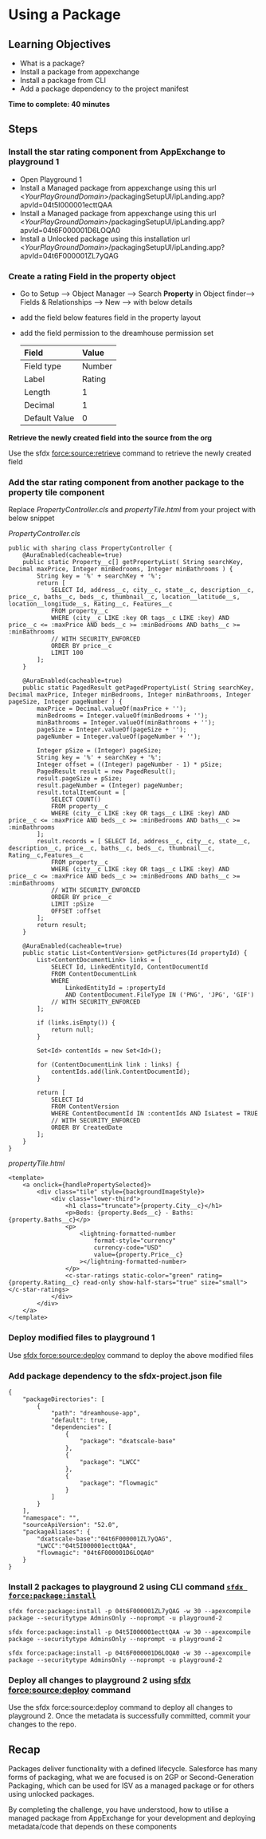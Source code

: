 # Using a Package

## **Learning Objectives**

* What is a package?
* Install a package from appexchange
* Install a package from CLI
* Add a package dependency to the project manifest

**Time to complete: 40 minutes**

## **Steps**

### **Install the star rating component from AppExchange to playground 1**

* Open Playground 1
* Install a Managed package from appexchange using this url &lt;_YourPlayGroundDomain_&gt;/packagingSetupUI/ipLanding.app?apvId=04t5I000001ecttQAA
* Install a Managed package from appexchange using this url &lt;_YourPlayGroundDomain_&gt;/packagingSetupUI/ipLanding.app?apvId=04t6F000001D6LOQA0
* Install a Unlocked package using this installation url &lt;_YourPlayGroundDomain_&gt;/packagingSetupUI/ipLanding.app?apvId=04t6F000001ZL7yQAG

### **Create a rating Field in the property object**

* Go to Setup --&gt; Object Manager --&gt; Search **Property** in Object finder--&gt; Fields & Relationships --&gt; New --&gt; with below details
* add the field below features field in the property layout
* add the field permission to the dreamhouse permission set

  | Field | Value |
  | :--- | :--- |
  | Field type | Number |
  | Label | Rating |
  | Length | 1 |
  | Decimal | 1 |
  | Default Value | 0 |

**Retrieve the newly created field into the source from the org**

Use the sfdx [force:source:retrieve](https://developer.salesforce.com/docs/atlas.en-us.sfdx_cli_reference.meta/sfdx_cli_reference/cli_reference_force_source.htm#cli_reference_retrieve) command to retrieve the newly created field

### **Add the star rating component from another package to the property tile component**

Replace _PropertyController.cls_ and _propertyTile.html_ from your project with below snippet

_PropertyController.cls_

```text
public with sharing class PropertyController {
    @AuraEnabled(cacheable=true)
    public static Property__c[] getPropertyList( String searchKey, Decimal maxPrice, Integer minBedrooms, Integer minBathrooms ) {
        String key = '%' + searchKey + '%';
        return [
            SELECT Id, address__c, city__c, state__c, description__c, price__c, baths__c, beds__c, thumbnail__c, location__latitude__s, location__longitude__s, Rating__c, Features__c
            FROM property__c
            WHERE (city__c LIKE :key OR tags__c LIKE :key) AND price__c <= :maxPrice AND beds__c >= :minBedrooms AND baths__c >= :minBathrooms
            // WITH SECURITY_ENFORCED
            ORDER BY price__c
            LIMIT 100
        ];
    }

    @AuraEnabled(cacheable=true)
    public static PagedResult getPagedPropertyList( String searchKey, Decimal maxPrice, Integer minBedrooms, Integer minBathrooms, Integer pageSize, Integer pageNumber ) {
        maxPrice = Decimal.valueOf(maxPrice + '');
        minBedrooms = Integer.valueOf(minBedrooms + '');
        minBathrooms = Integer.valueOf(minBathrooms + '');
        pageSize = Integer.valueOf(pageSize + '');
        pageNumber = Integer.valueOf(pageNumber + '');

        Integer pSize = (Integer) pageSize;
        String key = '%' + searchKey + '%';
        Integer offset = ((Integer) pageNumber - 1) * pSize;
        PagedResult result = new PagedResult();
        result.pageSize = pSize;
        result.pageNumber = (Integer) pageNumber;
        result.totalItemCount = [
            SELECT COUNT()
            FROM property__c
            WHERE (city__c LIKE :key OR tags__c LIKE :key) AND price__c <= :maxPrice AND beds__c >= :minBedrooms AND baths__c >= :minBathrooms
        ];
        result.records = [ SELECT Id, address__c, city__c, state__c, description__c, price__c, baths__c, beds__c, thumbnail__c, Rating__c,Features__c
            FROM property__c
            WHERE (city__c LIKE :key OR tags__c LIKE :key) AND price__c <= :maxPrice AND beds__c >= :minBedrooms AND baths__c >= :minBathrooms
            // WITH SECURITY_ENFORCED
            ORDER BY price__c
            LIMIT :pSize
            OFFSET :offset
        ];
        return result;
    }

    @AuraEnabled(cacheable=true)
    public static List<ContentVersion> getPictures(Id propertyId) {
        List<ContentDocumentLink> links = [
            SELECT Id, LinkedEntityId, ContentDocumentId
            FROM ContentDocumentLink
            WHERE
                LinkedEntityId = :propertyId
                AND ContentDocument.FileType IN ('PNG', 'JPG', 'GIF')
            // WITH SECURITY_ENFORCED
        ];

        if (links.isEmpty()) {
            return null;
        }

        Set<Id> contentIds = new Set<Id>();

        for (ContentDocumentLink link : links) {
            contentIds.add(link.ContentDocumentId);
        }

        return [
            SELECT Id
            FROM ContentVersion
            WHERE ContentDocumentId IN :contentIds AND IsLatest = TRUE
            // WITH SECURITY_ENFORCED
            ORDER BY CreatedDate
        ];
    }
}
```

_propertyTile.html_

```text
<template>
    <a onclick={handlePropertySelected}>
        <div class="tile" style={backgroundImageStyle}>
            <div class="lower-third">
                <h1 class="truncate">{property.City__c}</h1>
                <p>Beds: {property.Beds__c} - Baths: {property.Baths__c}</p>
                <p>
                    <lightning-formatted-number
                        format-style="currency"
                        currency-code="USD"
                        value={property.Price__c}
                    ></lightning-formatted-number>
                </p>
                <c-star-ratings static-color="green" rating={property.Rating__c} read-only show-half-stars="true" size="small"></c-star-ratings>
            </div>
        </div>
    </a>
</template>
```

### **Deploy modified files to playground 1**

Use [sfdx force:source:deploy](https://developer.salesforce.com/docs/atlas.en-us.sfdx_cli_reference.meta/sfdx_cli_reference/cli_reference_force_source.htm#cli_reference_deploy) command to deploy the above modified files

### **Add package dependency to the sfdx-project.json file**

```text
{
    "packageDirectories": [
        {
            "path": "dreamhouse-app",
            "default": true,
            "dependencies": [
                {
                    "package": "dxatscale-base"
                },
                {
                    "package": "LWCC"
                },
                {
                    "package": "flowmagic"
                }
            ]
        }
    ],
    "namespace": "",
    "sourceApiVersion": "52.0",
    "packageAliases": {
        "dxatscale-base":"04t6F000001ZL7yQAG",
        "LWCC":"04t5I000001ecttQAA",
        "flowmagic": "04t6F000001D6LOQA0"
    }
}
```

### Install 2 packages to playground 2 using CLI command [`sfdx force:package:install`](https://developer.salesforce.com/docs/atlas.en-us.sfdx_cli_reference.meta/sfdx_cli_reference/cli_reference_force_package.htm#cli_reference_version_list)

```text
sfdx force:package:install -p 04t6F000001ZL7yQAG -w 30 --apexcompile package --securitytype AdminsOnly --noprompt -u playground-2

sfdx force:package:install -p 04t5I000001ecttQAA -w 30 --apexcompile package --securitytype AdminsOnly --noprompt -u playground-2

sfdx force:package:install -p 04t6F000001D6LOQA0 -w 30 --apexcompile package --securitytype AdminsOnly --noprompt -u playground-2
```

### Deploy all changes to playground 2 using [sfdx force:source:deploy](https://developer.salesforce.com/docs/atlas.en-us.sfdx_cli_reference.meta/sfdx_cli_reference/cli_reference_force_source.htm#cli_reference_deploy)  command

Use the sfdx force:source:deploy command to deploy all changes to playground 2. Once the metadata is successfully committed, commit your changes to the repo.

## **Recap**

Packages deliver functionality with a defined lifecycle. Salesforce has many forms of packaging, what we are focused is on 2GP or Second-Generation Packaging, which can be used for ISV as a managed package or for others using unlocked packages.

By completing the challenge, you have understood, how to utilise a managed package from AppExchange for your development and deploying metadata/code that depends on these components

